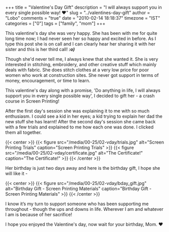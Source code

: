 +++
title = "Valentine's Day Gift"
description = "I will always support you in every single possible way! ♥"
slug = "../valentines-day-gift"
author = "Lobo"
comments = "true"
date = "2010-02-14 18:18:37"
timezone = "IST"
categories = ["0"]
tags = ["family", "mom"]
+++

This valentine's day she was very happy. She has been with me for quite long time now; I had never seen her so happy and excited in before. As I type this post she is on call and I can clearly hear her sharing it with her sister and this is her third call! **_:o)_**

Though she'd never tell me, I always knew that she wanted it. She is very interested in stitching, embroidery, and other creative stuff which mainly deals with fabric. She does stitch clothes at a very low price for poor women who work at construction sites. She never got support in terms of money, encouragement, or time to learn.

This valentine's day along with a promise, 'Do anything in life, I will always support you in every single possible way', I decided to gift her - a crash course in Screen Printing!

After the first day's session she was explaining it to me with so much enthusiasm. I could see a kid in her eyes; a kid trying to explain her dad the new stuff she has learnt! After the second day's session she came back with a few trials and explained to me how each one was done. I clicked them all together.

{{< center >}}
{{< figure src="/media/00-25/02-vday/trials.jpg" alt="Screen Printing Trials" caption="Screen Printing Trials" >}}
{{< figure src="/media/00-25/02-vday/certificate.jpg" alt="The Certificate!"  caption="The Certificate!" >}}
{{< /center >}}

Her birthday is just two days away and here is the birthday gift, I  hope she will like it -

{{< center >}}
{{< figure src="/media/00-25/02-vday/bday_gift.jpg" alt="Birthday Gift - Screen Printing Materials" caption="Birthday Gift - Screen Printing Materials" >}}
{{< /center >}}

I know it’s my turn to support someone who has been supporting me throughout - though the ups and downs in life. Wherever I am and whatever I am is because of her sacrifice!

I hope you enjoyed the Valentine's day, now wait for your birthday, Mom. **♥**
